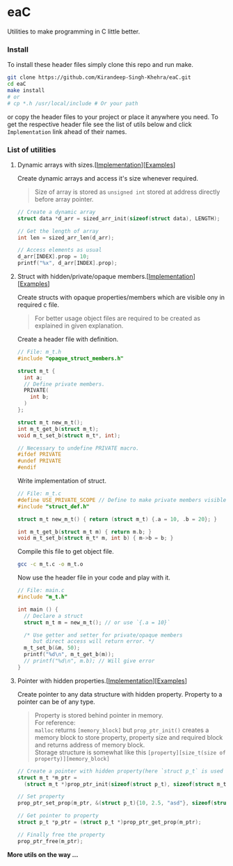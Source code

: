 # eaC
Utilities to make programming in C little better.

### Install
To  install these header files simply clone this repo and run make.
```bash
git clone https://github.com/Kirandeep-Singh-Khehra/eaC.git
cd eaC
make install
# or
# cp *.h /usr/local/include # Or your path
```
or copy the header files to your project or place it anywhere you need. To get the respective header file see the list of utils below and click `Implementation` link ahead of their names.

### List of utilities
1. Dynamic arrays with sizes.[[Implementation](sized_arr.h)][[Examples](/examples/sized_arr)]

    Create dynamic arrays and access it's size whenever required.
    > Size of array is stored as `unsigned int` stored at address directly before array pointer.
    ```c
    // Create a dynamic array
    struct data *d_arr = sized_arr_init(sizeof(struct data), LENGTH);
    
    // Get the length of array
    int len = sized_arr_len(d_arr);
    
    // Access elements as usual
    d_arr[INDEX].prop = 10;
    printf("%x", d_arr[INDEX].prop);
    ```

2. Struct with hidden/private/opaque members.[[Implementation](opaque_struct_members.h)][[Examples](/examples/opaque_struct_members)]

    Create structs with opaque properties/members which are visible ony in required c file.
    > For better usage object files are required to be created as explained in given explanation.

    Create a header file with definition.
    ```c
    // File: m_t.h
    #include "opaque_struct_members.h"

    struct m_t {
      int a;
      // Define private members.
      PRIVATE(
        int b;
      )
    };

    struct m_t new_m_t();
    int m_t_get_b(struct m_t);
    void m_t_set_b(struct m_t*, int);

    // Necessary to undefine PRIVATE macro.
    #ifdef PRIVATE
    #undef PRIVATE
    #endif
    ```

    Write implementation of struct.
    ```c
    // File: m_t.c
    #define USE_PRIVATE_SCOPE // Define to make private members visible in this scope.
    #include "struct_def.h"

    struct m_t new_m_t() { return (struct m_t) {.a = 10, .b = 20}; }

    int m_t_get_b(struct m_t m) { return m.b; }
    void m_t_set_b(struct m_t* m, int b) { m->b = b; }
    ```
    Compile this file to get object file.
    ```bash
    gcc -c m_t.c -o m_t.o
    ```
    Now use the header file in your code and play with it.
    ```c
    // File: main.c
    #include "m_t.h"

    int main () {
      // Declare a struct
      struct m_t m = new_m_t(); // or use `{.a = 10}`

      /* Use getter and setter for private/opaque members 
         but direct access will return error. */
      m_t_set_b(&m, 50);
      printf("%d\n", m_t_get_b(m));
      // printf("%d\n", m.b); // Will give error
    }
    ```

3. Pointer with hidden properties.[[Implementation](prop_ptr.h)][[Examples](/examples/prop_ptr)]

    Create pointer to any data structure with hidden property. Property to a pointer can be of any type.
    > Property is stored behind pointer in memory.<br>
    > For reference:<br>
    > `malloc` returns `[memory_block]` but `prop_ptr_init()` creates a memory block to store property, property size and required block and returns address of memory block. <br>
    > Storage structure is somewhat like this `[property][size_t(size of property)][memory_block]`
    ```c
    // Create a pointer with hidden property(here `struct p_t` is used as property).
    struct m_t *m_ptr =
      (struct m_t *)prop_ptr_init(sizeof(struct p_t), sizeof(struct m_t));

    // Set property
    prop_ptr_set_prop(m_ptr, &(struct p_t){10, 2.5, "asd"}, sizeof(struct p_t));

    // Get pointer to property
    struct p_t *p_ptr = (struct p_t *)prop_ptr_get_prop(m_ptr);

    // Finally free the property
    prop_ptr_free(m_ptr);
    ```
**More utils on the way ...**

